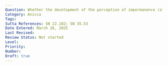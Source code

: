 ```yaml
---
Question: Whether the development of the perception of impermanence (alt: inconstancy; anicca) is directly conducive to Nibbāna?
Category: Anicca
Tags:
Sutta References: SN 22.102; SN 35.53
Date Entered: March 26, 2025
Last Revised:
Review Status: Not started
Level: 
Priority: 
Number: 
Draft: true
---
```


